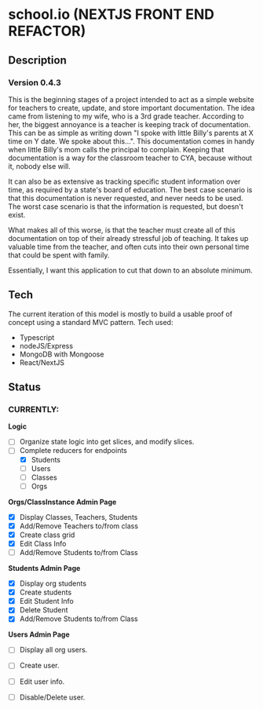 # school.io (NEXTJS FRONT END REFACTOR)

## Description
### Version 0.4.3
This is the beginning stages of a project intended to act as a simple website for teachers to create, update, and store important documentation.
The idea came from listening to my wife, who is a 3rd grade teacher.  According to her, the biggest annoyance is a teacher is keeping track of
documentation.  This can be as simple as writing down "I spoke with little Billy's parents at X time on Y date.  We spoke about this...".  This
documentation comes in handy when little Billy's mom calls the principal to complain.  Keeping that documentation is a way for the classroom teacher
to CYA, because without it, nobody else will.

It can also be as extensive as tracking specific student information over time, as required by a state's board of education.  The best case scenario
is that this documentation is never requested, and never needs to be used.  The worst case scenario is that the information is requested, but doesn't exist.

What makes all of this worse, is that the teacher must create all of this documentation on top of their already stressful job of teaching.
It takes up valuable time from the teacher, and often cuts into their own personal time that could be spent with family.

Essentially, I want this application to cut that down to an absolute minimum.

## Tech
The current iteration of this model is mostly to build a usable proof of concept using a standard MVC pattern.
Tech used:
- Typescript
- nodeJS/Express
- MongoDB with Mongoose
- React/NextJS

## Status

### **CURRENTLY:**

**Logic**
- [ ] Organize state logic into get slices, and modify slices.
- [ ] Complete reducers for endpoints
    - [x] Students
    - [ ] Users
    - [ ] Classes
    - [ ] Orgs

**Orgs/ClassInstance Admin Page**
- [x] Display Classes, Teachers, Students
- [x] Add/Remove Teachers to/from class
- [x] Create class grid
- [x] Edit Class Info 
- [ ] Add/Remove Students to/from Class

**Students Admin Page**
- [x] Display org students
- [x] Create students
- [x] Edit Student Info
- [x] Delete Student
- [x] Add/Remove Students to/from Class

**Users Admin Page**
- [ ] Display all org users.
- [ ] Create user.
- [ ] Edit user info.
- [ ] Disable/Delete user.

